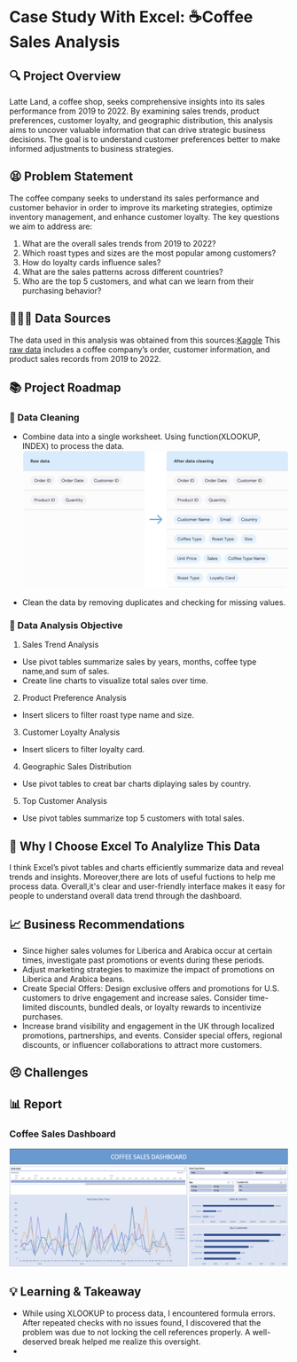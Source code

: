 # Case Study With Excel: ☕️Coffee Sales Analysis

## 🔍 Project Overview
Latte Land, a coffee shop, seeks comprehensive insights into its sales performance from 2019 to 2022. By examining sales trends, product preferences, customer loyalty, and geographic distribution, this analysis aims to uncover valuable information that can drive strategic business decisions. The goal is to understand customer preferences better to make informed adjustments to business strategies.

## 😫 Problem Statement
The coffee company seeks to understand its sales performance and customer behavior in order to improve its marketing strategies, optimize inventory management, and enhance customer loyalty. The key questions we aim to address are:

1. What are the overall sales trends from 2019 to 2022?
2. Which roast types and sizes are the most popular among customers?
3. How do loyalty cards influence sales?
4. What are the sales patterns across different countries?
5. Who are the top 5 customers, and what can we learn from their purchasing behavior?

## 👩🏻‍💻 Data Sources
The data used in this analysis was obtained from this sources:[Kaggle](https://www.kaggle.com/datasets/mohammadkaiftahir/coffee-orders-data/data)
This [raw data](https://docs.google.com/spreadsheets/d/131Z5cMjfkS73fWMw--EfdGjAWm7oVsaqAiQ89AwA7uo/edit?usp=sharing) includes a coffee company’s order, customer information, and product sales records from 2019 to 2022.

## 📚 Project Roadmap
### 🧹 Data Cleaning
- Combine data into a single worksheet.
  Using function(XLOOKUP, INDEX) to process the data. 
![Column changes](https://github.com/TeresaKao00/Teresa_workplace/blob/main/Data%20Cleaning.svg)

- Clean the data by removing duplicates and checking for missing values.

### 📝 Data Analysis Objective
1. Sales Trend Analysis
  - Use pivot tables summarize sales by years, months, coffee type name,and sum of sales.
  - Create line charts to visualize total sales over time.
2. Product Preference Analysis
  - Insert slicers to filter roast type name and size.
3. Customer Loyalty Analysis
  - Insert slicers to filter loyalty card.
4. Geographic Sales Distribution
  - Use pivot tables to creat bar charts diplaying sales by country. 
5. Top Customer Analysis
  - Use pivot tables summarize top 5 customers with total sales.

## 🔑 Why I Choose Excel To Analylize This Data
I think Excel’s pivot tables and charts efficiently summarize data and reveal trends and insights. Moreover,there are lots of useful fuctions to help me process data. Overall,it's clear and user-friendly interface makes it easy for people to understand overall data trend through the dashboard.

## 📈 Business Recommendations
- Since higher sales volumes for Liberica and Arabica occur at certain times, investigate past promotions or events during these periods.
- Adjust marketing strategies to maximize the impact of promotions on Liberica and Arabica beans.
- Create Special Offers: Design exclusive offers and promotions for U.S. customers to drive engagement and increase sales. Consider time-limited discounts, bundled deals, or loyalty rewards to incentivize purchases.
- Increase brand visibility and engagement in the UK through localized promotions, partnerships, and events. Consider special offers, regional discounts, or influencer collaborations to attract more customers.

## 😣 Challenges 


## 📊 Report
### Coffee Sales Dashboard
![Coffee Sales Dashboard](https://github.com/TeresaKao00/Teresa_workplace/blob/main/Coffee%20Sales%20Dashboard.png)



## 💡 Learning & Takeaway
- While using XLOOKUP to process data, I encountered formula errors. After repeated checks with no issues found, I discovered that the problem was due to not locking the cell references properly. A well-deserved break helped me realize this oversight.
- 




